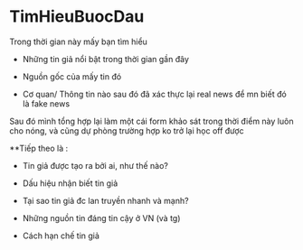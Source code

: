 # TimHieuBuocDau
Trong thời gian này mấy bạn tìm hiểu 

- Những tin giả nổi bật trong thời gian gần đây

- Nguồn gốc của mấy tin đó

- Cơ quan/ Thông tin nào sau đó đã xác thực lại real news để mn biết đó là fake news

Sau đó mình tổng hợp lại làm một cái form khảo sát trong thời điểm này luôn cho nóng, 
và cũng dự phòng trường hợp ko trở lại học off được


**Tiếp theo là :

- Tin giả được tạo ra bởi ai, như thế nào?

- Dấu hiệu nhận biết tin giả

- Tại sao tin giả đc lan truyền nhanh và mạnh?

- Những nguồn tin đáng tin cậy ở VN (và tg)

- Cách hạn chế tin giả
